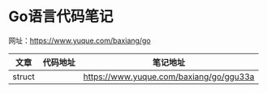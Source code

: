 # Go语言代码笔记
网址：https://www.yuque.com/baxiang/go

|文章|代码地址|笔记地址|
|---|---|---|
|struct||https://www.yuque.com/baxiang/go/ggu33a|


